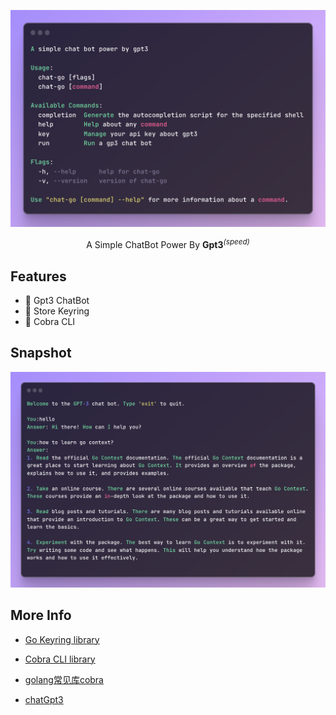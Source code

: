 <p align='center'>
  <img src='./doc/shot1.png' alt='' width='800'/>
</p>

<p align='center'>
A Simple ChatBot Power By <b>Gpt3</b><sup><em>(speed)</em></sup><br>
</p>

## Features

- 🐤 Gpt3 ChatBot
- 🍉 Store Keyring
- 🥑 Cobra CLI

## Snapshot

<p align='center'>
  <img src='./doc/shot2.png' alt='' width='600'/>
</p>

## More Info

- [Go Keyring library](https://github.com/zalando/go-keyring)

- [Cobra CLI library](https://github.com/spf13/cobra-cli/blob/main/README.md)

- [golang常见库cobra](https://segmentfault.com/a/1190000023382214)

- [chatGpt3](https://github.com/PullRequestInc/go-gpt3)
